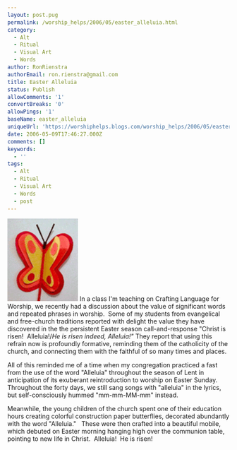 ```yaml
---
layout: post.pug
permalink: /worship_helps/2006/05/easter_alleluia.html 
category:
  - Alt
  - Ritual
  - Visual Art
  - Words
author: RonRienstra
authorEmail: ron.rienstra@gmail.com
title: Easter Alleluia
status: Publish
allowComments: '1'
convertBreaks: '0'
allowPings: '1'
baseName: easter_alleluia
uniqueUrl: 'https://worshiphelps.blogs.com/worship_helps/2006/05/easter_alleluia.html '
date: 2006-05-09T17:46:27.000Z
comments: []
keywords:
  - ''
tags:
  - Alt
  - Ritual
  - Visual Art
  - Words
  - post
---
```

[![Butterfly](/img/butterfly.gif "Butterfly")](/img/shared/butterfly.gif) In a class I'm teaching on Crafting Language for Worship, we recently had a discussion about the value of significant words and repeated phrases in worship.  Some of my students from evangelical and free-church traditions reported with delight the value they have discovered in the the persistent Easter season call-and-response "Christ is risen!  Alleluia!/_He is risen indeed, Alleluia!"_ They report that using this refrain now is profoundly formative, reminding them of the catholicity of the church, and connecting them with the faithful of so many times and places.

All of this reminded me of a time when my congregation practiced a fast from the use of the word "Alleluia" throughout the season of Lent in anticipation of its exuberant reintroduction to worship on Easter Sunday.  Throughout the forty days, we still sang songs with "alleluia" in the lyrics, but self-consciously hummed "mm-mm-MM-mm" instead. 

Meanwhile, the young children of the church spent one of their education hours creating colorful construction paper butterflies, decorated abundantly with the word "Alleluia."   These were then crafted into a beautiful mobile, which debuted on Easter morning hanging high over the communion table, pointing to new life in Christ.  Alleluia!  He is risen!